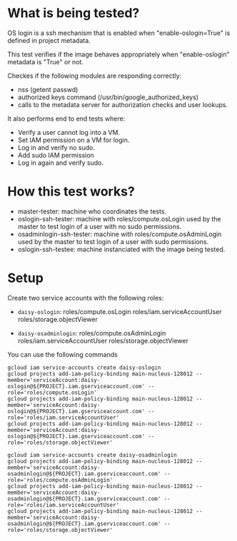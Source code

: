 # What is being tested?

OS login is a ssh mechanism that is enabled when "enable-oslogin=True" is defined
in project metadata.

This test verifies if the image behaves appropriately when
"enable-oslogin" metadata is "True" or not.

Checkes if the following modules are responding correctly:
- nss (getent passwd)
- authorized keys command (/usr/bin/google\_authorized\_keys)
- calls to the metadata server for authorization checks and user lookups.

It also performs end to end tests where:
- Verify a user cannot log into a VM.
- Set IAM permission on a VM for login.
- Log in and verify no sudo.
- Add sudo IAM permission
- Log in again and verify sudo.

# How this test works?

- master-tester: machine who coordinates the tests.
- oslogin-ssh-tester: machine with roles/compute.osLogin used by the master to test login of a user with no sudo permissions.
- osadminlogin-ssh-tester: machine with roles/compute.osAdminLogin used by the master to test login of a user with sudo permissions.
- oslogin-ssh-testee: machine instanciated with the image being tested.

# Setup

Create two service accounts with the following roles:

-   `daisy-oslogin`:
     roles/compute.osLogin
     roles/iam.serviceAccountUser
     roles/storage.objectViewer

-   `daisy-osadminlogin`:
     roles/compute.osAdminLogin
     roles/iam.serviceAccountUser
     roles/storage.objectViewer

You can use the following commands

    gcloud iam service-accounts create daisy-oslogin
    gcloud projects add-iam-policy-binding main-nucleus-128012 --member='serviceAccount:daisy-oslogin@${PROJECT}.iam.gserviceaccount.com' --role='roles/compute.osLogin'
    gcloud projects add-iam-policy-binding main-nucleus-128012 --member='serviceAccount:daisy-oslogin@${PROJECT}.iam.gserviceaccount.com' --role='roles/iam.serviceAccountUser'
    gcloud projects add-iam-policy-binding main-nucleus-128012 --member='serviceAccount:daisy-oslogin@${PROJECT}.iam.gserviceaccount.com' --role='roles/storage.objectViewer'

    gcloud iam service-accounts create daisy-osadminlogin
    gcloud projects add-iam-policy-binding main-nucleus-128012 --member='serviceAccount:daisy-osadminlogin@${PROJECT}.iam.gserviceaccount.com' --role='roles/compute.osAdminLogin'
    gcloud projects add-iam-policy-binding main-nucleus-128012 --member='serviceAccount:daisy-osadminlogin@${PROJECT}.iam.gserviceaccount.com' --role='roles/iam.serviceAccountUser'
    gcloud projects add-iam-policy-binding main-nucleus-128012 --member='serviceAccount:daisy-osadminlogin@${PROJECT}.iam.gserviceaccount.com' --role='roles/storage.objectViewer'

